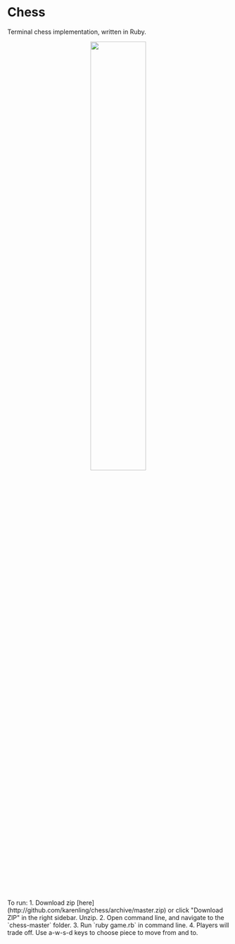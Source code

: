 # Chess
Terminal chess implementation, written in Ruby.

<center>
  <img src="https://dl.dropboxusercontent.com/u/2330299/capstone/chess.gif" width="50%">
</center>
To run:
  1. Download zip [here](http://github.com/karenling/chess/archive/master.zip) or click "Download ZIP" in the right sidebar. Unzip.
  2. Open command line, and navigate to the `chess-master` folder.
  3. Run `ruby game.rb` in command line.
  4. Players will trade off. Use a-w-s-d keys to choose piece to move from and to.
